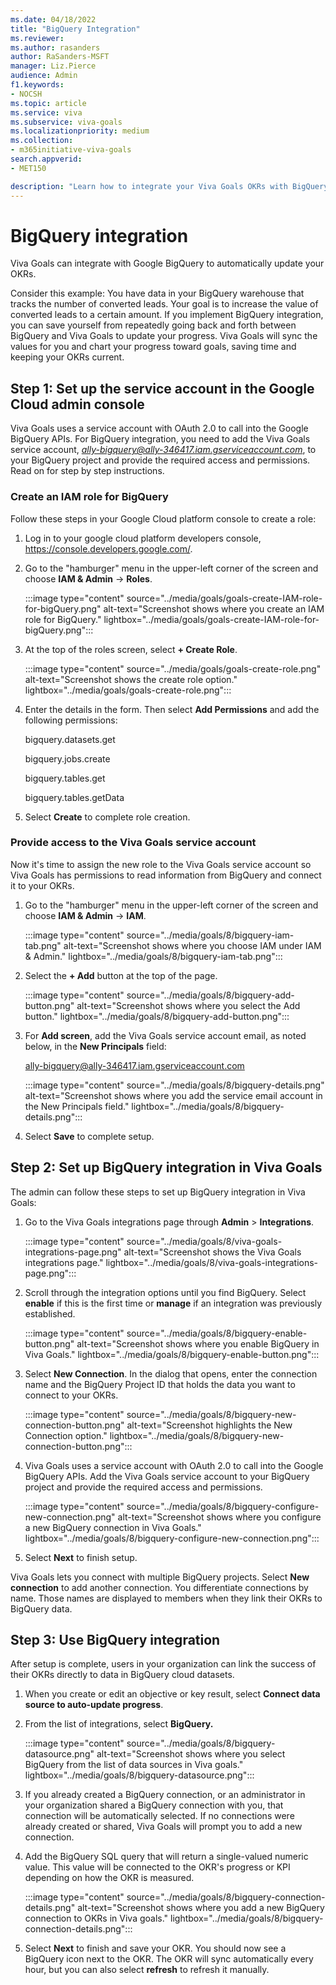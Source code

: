 ```yaml
---
ms.date: 04/18/2022
title: "BigQuery Integration"
ms.reviewer: 
ms.author: rasanders
author: RaSanders-MSFT
manager: Liz.Pierce
audience: Admin
f1.keywords:
- NOCSH
ms.topic: article
ms.service: viva
ms.subservice: viva-goals
ms.localizationpriority: medium
ms.collection:  
- m365initiative-viva-goals
search.appverid:
- MET150

description: "Learn how to integrate your Viva Goals OKRs with BigQuery Data"
---
```


# BigQuery integration

Viva Goals can integrate with Google BigQuery to automatically update your OKRs.
  
Consider this example: You have data in your BigQuery warehouse that tracks the number of converted leads. Your goal is to increase the value of converted leads to a certain amount. If you implement BigQuery integration, you can save yourself from repeatedly going back and forth between BigQuery and Viva Goals to update your progress. Viva Goals will sync the values for you and chart your progress toward goals, saving time and keeping your OKRs current.

## Step 1: Set up the service account in the Google Cloud admin console

Viva Goals uses a service account with OAuth 2.0 to call into the Google BigQuery APIs. For  BigQuery integration, you need to add the Viva Goals service account, *ally-bigquery@ally-346417.iam.gserviceaccount.com*, to your BigQuery project and provide the required access and permissions. Read on for step by step instructions.

### Create an IAM role for BigQuery
  
Follow these steps in your Google Cloud platform console to create a role:

1. Log in to your google cloud platform developers console, https://console.developers.google.com/.

2. Go to the "hamburger" menu in the upper-left corner of the screen and choose **IAM & Admin** -> **Roles**.

    :::image type="content" source="../media/goals/goals-create-IAM-role-for-bigQuery.png" alt-text="Screenshot shows where you create an IAM role for BigQuery." lightbox="../media/goals/goals-create-IAM-role-for-bigQuery.png":::

3. At the top of the roles screen, select **+ Create Role**.

    :::image type="content" source="../media/goals/goals-create-role.png" alt-text="Screenshot shows the create role option." lightbox="../media/goals/goals-create-role.png":::

4. Enter the details in the form. Then select **Add Permissions** and add the following permissions:

    bigquery.datasets.get

    bigquery.jobs.create

    bigquery.tables.get

    bigquery.tables.getData

5. Select **Create** to complete role creation.

### Provide access to the Viva Goals service account

Now it's time to assign the new role to the Viva Goals service account so Viva Goals has permissions to read information from BigQuery and connect it to your OKRs.

1. Go to the "hamburger" menu in the upper-left corner of the screen and choose **IAM & Admin** -> **IAM**.
  
    :::image type="content" source="../media/goals/8/bigquery-iam-tab.png" alt-text="Screenshot shows where you choose IAM under IAM & Admin." lightbox="../media/goals/8/bigquery-iam-tab.png":::

2. Select the **+ Add** button at the top of the page.
  
    :::image type="content" source="../media/goals/8/bigquery-add-button.png" alt-text="Screenshot shows where you select the Add button." lightbox="../media/goals/8/bigquery-add-button.png":::

3. For **Add screen**, add the Viva Goals service account email, as noted below, in the **New Principals** field:

    ally-bigquery@ally-346417.iam.gserviceaccount.com
  
    :::image type="content" source="../media/goals/8/bigquery-details.png" alt-text="Screenshot shows where you add the service email account in the New Principals field." lightbox="../media/goals/8/bigquery-details.png":::

4. Select **Save** to complete setup.

## Step 2: Set up BigQuery integration in Viva Goals

The admin can follow these steps to set up BigQuery integration in Viva Goals:

1. Go to the Viva Goals integrations page through **Admin** > **Integrations**.
  
    :::image type="content" source="../media/goals/8/viva-goals-integrations-page.png" alt-text="Screenshot shows the Viva Goals integrations page." lightbox="../media/goals/8/viva-goals-integrations-page.png":::
    
2. Scroll through the integration options until you find BigQuery. Select **enable** if this is the first time or **manage** if an integration was previously established.
  
    :::image type="content" source="../media/goals/8/bigquery-enable-button.png" alt-text="Screenshot shows where you enable BigQuery in Viva Goals." lightbox="../media/goals/8/bigquery-enable-button.png":::
  
3. Select **New Connection**. In the dialog that opens, enter the connection name and the BigQuery Project ID that holds the data you want to connect to your OKRs.
  
    :::image type="content" source="../media/goals/8/bigquery-new-connection-button.png" alt-text="Screenshot highlights the New Connection option." lightbox="../media/goals/8/bigquery-new-connection-button.png":::
  
4. Viva Goals uses a service account with OAuth 2.0 to call into the Google BigQuery APIs. Add the Viva Goals service account to your BigQuery project and provide the required access and permissions.
  
    :::image type="content" source="../media/goals/8/bigquery-configure-new-connection.png" alt-text="Screenshot shows where you configure a new BigQuery connection in Viva Goals." lightbox="../media/goals/8/bigquery-configure-new-connection.png":::
  
5. Select **Next** to finish setup.

Viva Goals lets you connect with multiple BigQuery projects. Select **New connection** to add another connection. You differentiate connections by name. Those names are displayed to members when they link their OKRs to BigQuery data.

## Step 3: Use BigQuery integration

After setup is complete, users in your organization can link the success of their OKRs directly to data in BigQuery cloud datasets.

1. When you create or edit an objective or key result, select **Connect data source to auto-update progress**.
2. From the list of integrations, select **BigQuery.**
  
    :::image type="content" source="../media/goals/8/bigquery-datasource.png" alt-text="Screenshot shows where you select BigQuery from the list of data sources in Viva goals." lightbox="../media/goals/8/bigquery-datasource.png":::
  
3. If you already created a BigQuery connection, or an administrator in your organization shared a BigQuery connection with you, that connection will be automatically selected. If no connections were already created or shared, Viva Goals will prompt you to add a new connection.
4. Add the BigQuery SQL query that will return a single-valued numeric value. This value will be connected to the OKR's progress or KPI depending on how the OKR is measured.
  
    :::image type="content" source="../media/goals/8/bigquery-connection-details.png" alt-text="Screenshot shows where you add a new BigQuery connection to OKRs in Viva goals." lightbox="../media/goals/8/bigquery-connection-details.png":::
  
5. Select **Next** to finish and save your OKR. You should now see a BigQuery icon next to the OKR. The OKR will sync automatically every hour, but you can also select **refresh**  to refresh it manually.

